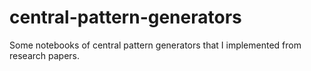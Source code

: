 # central-pattern-generators
Some notebooks of central pattern generators that I implemented from research papers.
